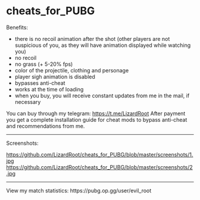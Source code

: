 # cheats_for_PUBG
Benefits: 
- there is no recoil animation after the shot (other players are not suspicious of you, as they will have animation displayed while watching you) 
- no recoil 
- no grass (+ 5-20% fps) 
- color of the projectile, clothing and personage 
- player sigh animation is disabled 
- bypasses anti-cheat 
- works at the time of loading 
- when you buy, you will receive constant updates from me in the mail, if necessary 

You can buy through my telegram: https://t.me/LizardRoot 
After payment you get a complete installation guide for cheat mods to bypass anti-cheat and recommendations from me. 
<hr>
Screenshots: 

https://github.com/LizardRoot/cheats_for_PUBG/blob/master/screenshots/1.jpg
https://github.com/LizardRoot/cheats_for_PUBG/blob/master/screenshots/2.jpg
<hr>
View my match statistics: https://pubg.op.gg/user/evil_root
